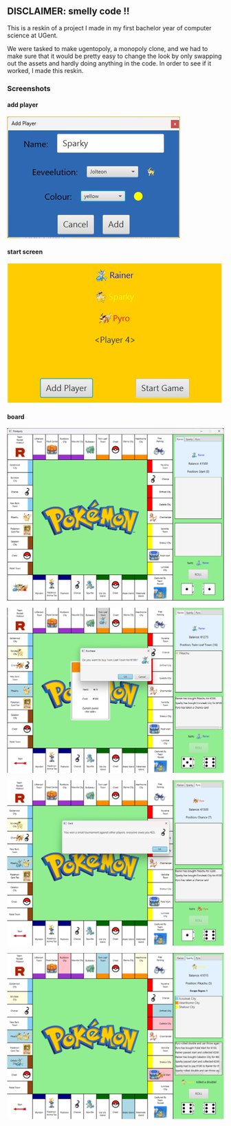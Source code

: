 ## DISCLAIMER: smelly code !!

This is a reskin of a project I made in my first bachelor year of computer science at UGent.


We were tasked to make ugentopoly, a monopoly clone, and we had to make sure that it would be pretty easy to change the look by only swapping out the assets and hardly doing anything in the code. In order to see if it worked, I made this reskin.

### Screenshots

#### add player
![add player](/screenshots/add_player.png)

#### start screen
![start screen](/screenshots/start_screen.png)

#### board
![start board](/screenshots/start_board.png)

![buy property](/screenshots/buy_property.png)

![chance card](/screenshots/chance_card.png)

![mid-game board](/screenshots/midgame_board.png)
